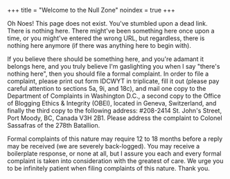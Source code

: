 +++
title = "Welcome to the Null Zone"
noindex = true
+++

Oh Noes! This page does not exist. You've stumbled upon a dead link. There is nothing here. There might've been something here once upon a time, or you might've entered the wrong URL, but regardless, there is nothing here anymore (if there was anything here to begin with).

If you believe there should be something here, and you're adamant it belongs here, and you truly believe I'm gaslighting you when I say "there's nothing here", then you should file a formal complaint. In order to file a complaint, please print out form IDCWYT in triplicate, fill it out (please pay careful attention to sections 5a, 9i, and 18c), and mail one copy to the Department of Complaints in Washington D.C., a second copy to the Office of Blogging Ethics & Integrity (OBEI), located in Geneva, Switzerland, and finally the third copy to the following address: #208-2414 St. John's Street, Port Moody, BC, Canada V3H 2B1. Please address the complaint to Colonel Sassafras of the 278th Batallion.

Formal complaints of this nature may require 12 to 18 months before a reply may be received (we are severely back-logged). You may receive a boilerplate response, or none at all, but I assure you each and every formal complaint is taken into consideration with the greatest of care. We urge you to be infinitely patient when filing complaints of this nature. Thank you.
